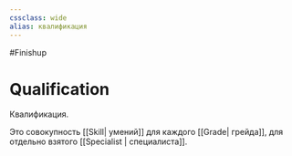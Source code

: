 ```yaml
---
cssclass: wide
alias: квалификация
---
```


#Finishup 
# Qualification

Квалификация. 

Это совокупность [[Skill| умений]] для каждого [[Grade| грейда]], для отдельно взятого [[Specialist | специалиста]]. 

